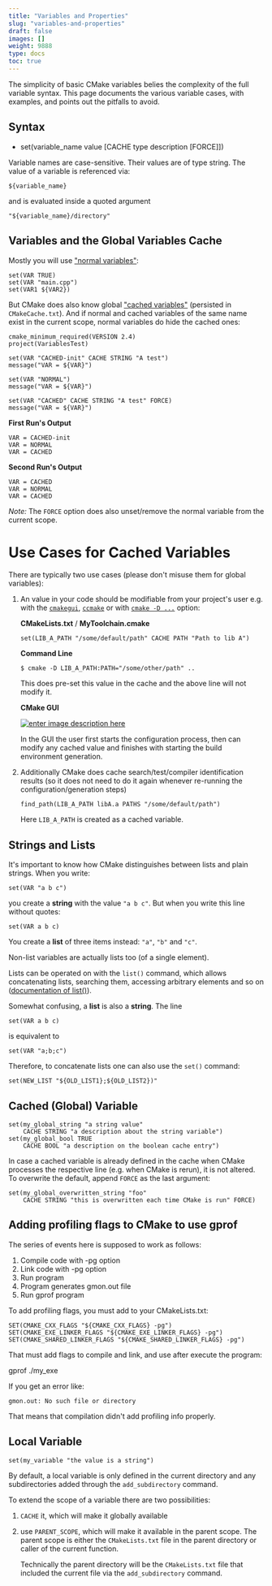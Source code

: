 ```yaml
---
title: "Variables and Properties"
slug: "variables-and-properties"
draft: false
images: []
weight: 9888
type: docs
toc: true
---
```


The simplicity of basic CMake variables belies the complexity of the full variable syntax. This page documents the various variable cases, with examples, and points out the pitfalls to avoid.

## Syntax
- set(variable_name value [CACHE type description [FORCE]])


Variable names are case-sensitive. Their values are of type string. The value of a variable is referenced via:

    ${variable_name}

and is evaluated inside a quoted argument

    "${variable_name}/directory"

## Variables and the Global Variables Cache
Mostly you will use ["normal variables"](https://cmake.org/cmake/help/latest/command/set.html#set-normal-variable):

    set(VAR TRUE)
    set(VAR "main.cpp")
    set(VAR1 ${VAR2})

But CMake does also know global ["cached variables"](https://cmake.org/cmake/help/latest/command/set.html#set-cache-entry) (persisted in `CMakeCache.txt`). And if normal and cached variables of the same name exist in the current scope, normal variables do hide the cached ones:

    cmake_minimum_required(VERSION 2.4)
    project(VariablesTest)

    set(VAR "CACHED-init" CACHE STRING "A test")
    message("VAR = ${VAR}")

    set(VAR "NORMAL")
    message("VAR = ${VAR}")

    set(VAR "CACHED" CACHE STRING "A test" FORCE)
    message("VAR = ${VAR}")

**First Run's Output**

    VAR = CACHED-init
    VAR = NORMAL
    VAR = CACHED

**Second Run's Output**

    VAR = CACHED
    VAR = NORMAL
    VAR = CACHED

*Note:* The `FORCE` option does also unset/remove the normal variable from the current scope.

# Use Cases for Cached Variables #

There are typically two use cases (please don't misuse them for global variables):

1. An value in your code should be modifiable from your project's user e.g. with the [`cmakegui`](https://cmake.org/cmake/help/latest/manual/cmake-gui.1.html), [`ccmake`](https://cmake.org/cmake/help/latest/manual/ccmake.1.html) or with [`cmake -D ...`](https://cmake.org/cmake/help/latest/manual/cmake.1.html#options) option:

   **CMakeLists.txt** / **MyToolchain.cmake**

       set(LIB_A_PATH "/some/default/path" CACHE PATH "Path to lib A")

   **Command Line**

       $ cmake -D LIB_A_PATH:PATH="/some/other/path" ..

   This does pre-set this value in the cache and the above line will not modify it.

   **CMake GUI**

   [![enter image description here][1]][1]       

   In the GUI the user first starts the configuration process, then can modify any cached value and finishes with starting the build environment generation.


2. Additionally CMake does cache search/test/compiler identification results (so it does not need to do it again whenever re-running the configuration/generation steps)

       find_path(LIB_A_PATH libA.a PATHS "/some/default/path")

   Here `LIB_A_PATH` is created as a cached variable. 


  [1]: http://i.stack.imgur.com/YFDoN.png

## Strings and Lists
It's important to know how CMake distinguishes between lists and plain strings. When you write:

`set(VAR "a b c")`

you create a **string** with the value `"a b c"`. But when you write this line without quotes:

`set(VAR a b c)`

You create a **list** of three items instead: `"a"`, `"b"` and `"c"`.

Non-list variables are actually lists too (of a single element).

Lists can be operated on with the `list()` command, which allows concatenating lists, searching them, accessing arbitrary elements and so on ([documentation of list()](https://cmake.org/cmake/help/latest/command/list.html)).

Somewhat confusing, a **list** is also a **string**. The line

`set(VAR a b c)`

is equivalent to

`set(VAR "a;b;c")`

Therefore, to concatenate lists one can also use the `set()` command:

`set(NEW_LIST "${OLD_LIST1};${OLD_LIST2})"`

## Cached (Global) Variable
```
set(my_global_string "a string value"
    CACHE STRING "a description about the string variable")
set(my_global_bool TRUE
    CACHE BOOL "a description on the boolean cache entry")
```

In case a cached variable is already defined in the cache when CMake processes the respective line (e.g. when CMake is rerun), it is not altered.
To overwrite the default, append `FORCE` as the last argument:
```
set(my_global_overwritten_string "foo"
    CACHE STRING "this is overwritten each time CMake is run" FORCE)
```

## Adding profiling flags to CMake to use gprof
The series of events here is supposed to work as follows:

 1. Compile code with -pg option
 2. Link code with -pg option
 3. Run program
 4. Program generates gmon.out file
 5. Run gprof program

To add profiling flags, you must add to your CMakeLists.txt:

    SET(CMAKE_CXX_FLAGS "${CMAKE_CXX_FLAGS} -pg")
    SET(CMAKE_EXE_LINKER_FLAGS "${CMAKE_EXE_LINKER_FLAGS} -pg")
    SET(CMAKE_SHARED_LINKER_FLAGS "${CMAKE_SHARED_LINKER_FLAGS} -pg")

That must add flags to compile and link, and use after execute the program:

gprof ./my_exe

If you get an error like:

    gmon.out: No such file or directory

That means that compilation didn't add profiling info properly.


## Local Variable
```
set(my_variable "the value is a string")
```

By default, a local variable is only defined in the current directory and any subdirectories added through the `add_subdirectory` command.

To extend the scope of a variable there are two possibilities:

1. `CACHE` it, which will make it globally available
1. use `PARENT_SCOPE`, which will make it available in the parent scope. The parent scope is either the `CMakeLists.txt` file in the parent directory or caller of the current function. 

    Technically the parent directory will be the `CMakeLists.txt` file that included the current file via the `add_subdirectory` command.


